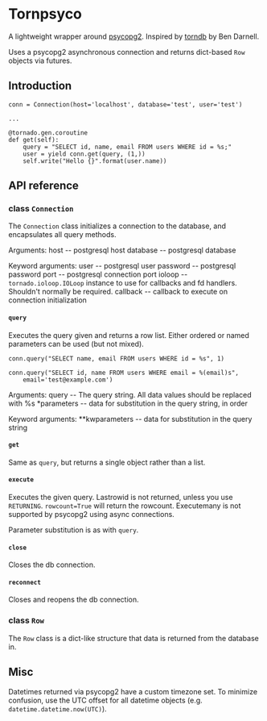 # Tornpsyco

A lightweight wrapper around [psycopg2][psycopg]. Inspired by [torndb][torndb] by Ben Darnell.

Uses a psycopg2 asynchronous connection and returns dict-based `Row` objects via futures.

[psycopg]: "http://initd.org/psycopg/"
[torndb]: "https://github.com/bdarnell/torndb"

## Introduction

    conn = Connection(host='localhost', database='test', user='test')

    ...

    @tornado.gen.coroutine
    def get(self):
        query = "SELECT id, name, email FROM users WHERE id = %s;"
        user = yield conn.get(query, (1,))
        self.write("Hello {}".format(user.name))


## API reference


### class `Connection`
The `Connection` class initializes a connection to the database, and encapsulates all query methods.

Arguments:
host -- postgresql host
database -- postgresql database

Keyword arguments:
user -- postgresql user
password -- postgresql password
port -- postgresql connection port
ioloop -- `tornado.ioloop.IOLoop` instance to use for callbacks and fd handlers. Shouldn't normally be required.
callback -- callback to execute on connection initialization

#### `query`
Executes the query given and returns a row list. Either ordered or named parameters can be used (but not mixed).
        
    conn.query("SELECT name, email FROM users WHERE id = %s", 1)

    conn.query("SELECT id, name FROM users WHERE email = %(email)s",
        email='test@example.com')
        
Arguments:
query -- The query string. All data values should be replaced with %s
*parameters -- data for substitution in the query string, in order

Keyword arguments:
**kwparameters -- data for substitution in the query string

#### `get`
Same as `query`, but returns a single object rather than a list.

#### `execute`
Executes the given query. Lastrowid is not returned, unless you use `RETURNING`. `rowcount=True` will return the rowcount. Executemany is not supported by psycopg2 using async connections.
        
Parameter substitution is as with `query`.

#### `close`
Closes the db connection.

#### `reconnect`
Closes and reopens the db connection.

### class `Row`
The `Row` class is a dict-like structure that data is returned from the database in.


## Misc

Datetimes returned via psycopg2 have a custom timezone set. To minimize confusion,
use the UTC offset for all datetime objects (e.g. `datetime.datetime.now(UTC)`).